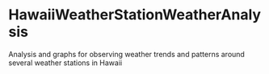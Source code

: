 # HawaiiWeatherStationWeatherAnalysis
Analysis and graphs for observing weather trends and patterns around several weather stations in Hawaii
